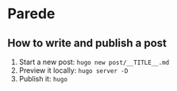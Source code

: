# Parede

## How to write and publish a post

1. Start a new post: `hugo new post/__TITLE__.md`
2. Preview it locally: `hugo server -D`
3. Publish it: `hugo`

